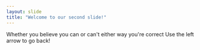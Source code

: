 ```yaml
---
layout: slide
title: "Welcome to our second slide!"
---
```

Whether you believe you can or can't either way you're correct
Use the left arrow to go back!
